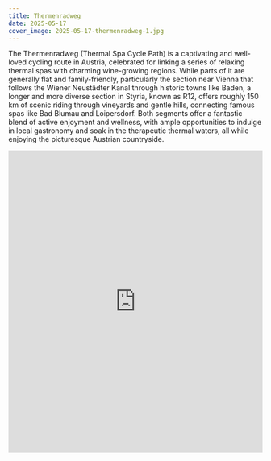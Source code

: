 ```yaml
---
title: Thermenradweg
date: 2025-05-17
cover_image: 2025-05-17-thermenradweg-1.jpg
---
```

The Thermenradweg (Thermal Spa Cycle Path) is a captivating and well-loved cycling route in Austria, celebrated for linking a series of relaxing thermal spas with charming wine-growing regions. While parts of it are generally flat and family-friendly, particularly the section near Vienna that follows the Wiener Neustädter Kanal through historic towns like Baden, a longer and more diverse section in Styria, known as R12, offers roughly 150 km of scenic riding through vineyards and gentle hills, connecting famous spas like Bad Blumau and Loipersdorf. Both segments offer a fantastic blend of active enjoyment and wellness, with ample opportunities to indulge in local gastronomy and soak in the therapeutic thermal waters, all while enjoying the picturesque Austrian countryside.

<iframe src="https://www.komoot.com/tour/2250463654/embed?share_token=anSI6YAvTKlZJiDoHAubeR6RcoYS3AQDlMAq2O6NlZiwGFdxoB" width="100%" height="600" frameborder="0" scrolling="no"></iframe>
